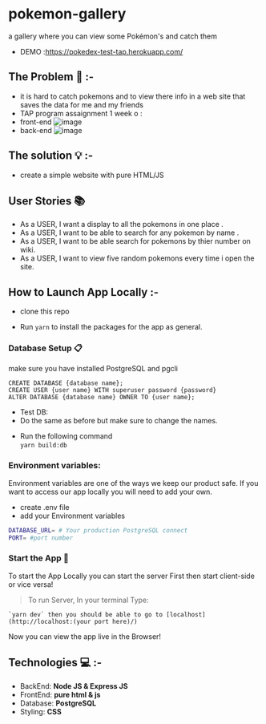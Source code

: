 # pokemon-gallery

a gallery where you can view some Pokémon's and catch them 
- DEMO :https://pokedex-test-tap.herokuapp.com/

## **The Problem** :no_entry_sign: :-

- it is hard to catch pokemons and to view there info in a web site that saves the data for me and my friends 
- TAP program assaignment 1 week o :
- front-end
![image](https://user-images.githubusercontent.com/37113946/124356359-4fbf5180-dc1e-11eb-9440-27c1d5523f14.png)
- back-end
![image](https://user-images.githubusercontent.com/37113946/124356535-294de600-dc1f-11eb-8ff8-5c018150ce45.png)

## **The solution** :bulb: :-

- create a simple website with pure HTML/JS 

## **User Stories**  :books: 

- As a USER, I want a display to all the pokemons in one place .
- As a USER, I want to be able to search for any pokemon by name .
- As a USER, I want to be able search for pokemons by thier number on wiki.
- As a USER, I want to view five random pokemons every time i open the site.

## **How to Launch App Locally** :-

*  clone this repo

*  Run `yarn` to install the packages for the app as general.

### Database Setup  :clipboard:

make sure you have installed PostgreSQL and pgcli 

```sql=
CREATE DATABASE {database name};
CREATE USER {user name} WITH superuser password {password}
ALTER DATABASE {database name} OWNER TO {user name};
```
- Test DB:
- Do the same as before but make sure to change the names.

* Run the following command  
`yarn build:db`

### **Environment variables:**
Environment variables are one of the ways we keep our product safe. If you want to access our app locally you will need to add your own.
- create .env file
- add your Environment variables
```sh
DATABASE_URL= # Your production PostgreSQL connect
PORT= #port number
```

### Start the App :electric_plug:

To start the App Locally you can start the server First then start client-side or vice versa!
> To run Server, In your terminal Type: 

    `yarn dev` then you should be able to go to [localhost](http://localhost:(your port here)/) 


Now you can view the app live in the Browser!

## **Technologies** :computer: :-

- BackEnd: **Node JS & Express JS**
- FrontEnd: **pure html & js**
- Database: **PostgreSQL**
- Styling: **CSS**
